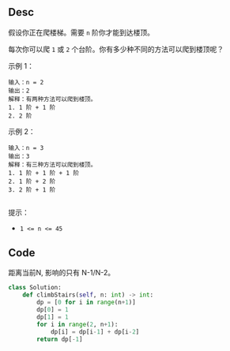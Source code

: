 
# 

## Desc

假设你正在爬楼梯。需要 `n` 阶你才能到达楼顶。

每次你可以爬 `1` 或 `2` 个台阶。你有多少种不同的方法可以爬到楼顶呢？

 

示例 1：
```
输入：n = 2
输出：2
解释：有两种方法可以爬到楼顶。
1. 1 阶 + 1 阶
2. 2 阶

```
示例 2：
```
输入：n = 3
输出：3
解释：有三种方法可以爬到楼顶。
1. 1 阶 + 1 阶 + 1 阶
2. 1 阶 + 2 阶
3. 2 阶 + 1 阶
 
```
提示：

- `1 <= n <= 45`

## Code

距离当前N, 影响的只有 N-1/N-2。

```python
class Solution:
    def climbStairs(self, n: int) -> int:
        dp = [0 for i in range(n+1)]
        dp[0] = 1
        dp[1] = 1
        for i in range(2, n+1):
            dp[i] = dp[i-1] + dp[i-2]
        return dp[-1]
        
```